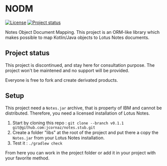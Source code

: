 # NODM 
[![License](https://img.shields.io/badge/license-LGPL--3.0-blue.svg)](LICENSE)
[![Project status](https://img.shields.io/badge/status-discontinued-lightgray.svg)](https://gist.githubusercontent.com/jcornaz/46736c3d1f21b4c929bd97549b7406b2/raw/ProjectStatusFlow)

Notes Object Document Mapping. This project is an ORM-like library which makes possible to map Kotlin/Java objects to Lotus Notes documents.

## Project status
This project is discontinued, and stay here for consultation purpose. The project won't be maintened and no support will be provided.

Everyone is free to fork and create derivated products.

## Setup
This project need a `Notes.jar` archive, that is property of IBM and cannot be distributed. Therefore, you need a licensed installation of Lotus Notes.

1. Start by cloning this repo : `git clone --branch v0.1.1 git@github.com:jcornaz/notes.stub.git`
2. Create a folder "libs" at the root of the project and put there a copy the `Notes.jar` from your Lotus Notes installation.
3. Test it : `./gradlew check`

From here you can work in the project folder or add it in your project with your favorite method.
